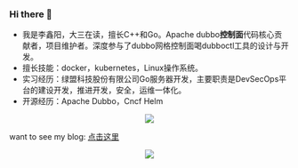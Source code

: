 ### Hi there 👋


- 我是李鑫阳，大三在读，擅长C++和Go。Apache dubbo**控制面**代码核心贡献者，项目维护者。深度参与了dubbo网格控制面喝dubboctl工具的设计与开发。 
- 擅长技能：docker，kubernetes，Linux操作系统。
- 实习经历：绿盟科技股份有限公司Go服务器开发，主要职责是DevSecOps平台的建设开发，推进开发，安全，运维一体化。
- 开源经历：Apache Dubbo，Cncf Helm

 
 <div align="center"> <img src="https://stats.justsong.cn/api/csdn?id=qq_61039408"> </div>

want to see my blog: <a href="https://blog.csdn.net/qq_61039408" title="点击这里">点击这里</a>


<div align="center"> <img src="https://github-readme-stats.vercel.app/api?username=sjmshsh"> </div>

<!--
**sjmshsh/sjmshsh** is a ✨ _special_ ✨ repository because its `README.md` (this file) appears on your GitHub profile.

Here are some ideas to get you started:

- 🔭 I’m currently working on ...
- 🌱 I’m currently learning ...
- 👯 I’m looking to collaborate on ...
- 🤔 I’m looking for help with ...
- 💬 Ask me about ...
- 📫 How to reach me: ...
- 😄 Pronouns: ...
- ⚡ Fun fact: ...
-->
